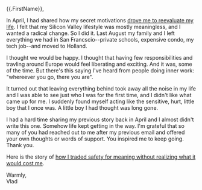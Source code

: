 {{.FirstName}},

In April, I had shared how my secret motivations [drove me to reevaluate my life](https://softsideoftech.com/motivation-at-clara). I felt that my Silicon Valley lifestyle was mostly meaningless, and I wanted a radical change. So I did it. Last August my family and I left everything we had in San Francscio--private schools, expensive condo, my tech job--and moved to Holland. 

I thought we would be happy. I thought that having few responsibilities and travling around Europe would feel liberating and exciting. And it was, some of the time. But there's this saying I've heard from people doing inner work: "whereever you go, there you are".

It turned out that leaving everything behind took away all the noise in my life and I was able to see just who I was for the first time, and I didn't like what came up for me. I suddenly found myself acting like the sensitive, hurt, little boy that I once was. A little boy I had thought was long gone. 

I had a hard time sharing my previous story back in April and I almost didn't write this one. Somehow life kept getting in the way. I'm grateful that so many of you had reached out to me after my previous email and offered your own thoughts or words of support. You inspired me to keep going. Thank you.

Here is the story of [how I traded safety for meaning without realizing what it would cost me](https://softsideoftech.com/the-safety-bubble).

Warmly,  
Vlad